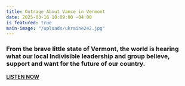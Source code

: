 ```yaml
---
title: Outrage About Vance in Vermont
date: 2025-03-16 10:09:00 -04:00
is featured: true
main-image: "/uploads/ukraine242.jpg"
---
```


### From the brave little state of Vermont, the world is hearing what our local Indivisible leadership and group believe, support and want for the future of our country.  

**[LISTEN NOW](https://soundcloud.com/pacificanetwork/031225-outrage-about-vance-takes-to-the-street)** 